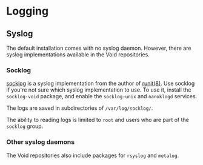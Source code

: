 # Logging

## Syslog

The default installation comes with no syslog daemon. However, there are syslog
implementations available in the Void repositories.

### Socklog

[socklog](http://smarden.org/socklog/) is a syslog implementation from the
author of [runit(8)](https://man.voidlinux.org/runit.8). Use socklog if you're
not sure which syslog implementation to use. To use it, install the
`socklog-void` package, and enable the `socklog-unix` and `nanoklogd` services.

The logs are saved in subdirectories of `/var/log/socklog/`.

The ability to reading logs is limited to `root` and users who are part of the
`socklog` group.

### Other syslog daemons

The Void repositories also include packages for `rsyslog` and `metalog`.
